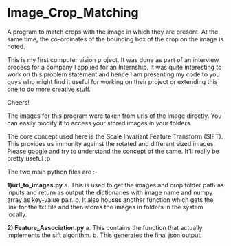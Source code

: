 # Image_Crop_Matching
A program to match crops with the image in which they are present. At the same time, the co-ordinates of the bounding box of the crop on the image is noted.


This is my first computer vision project. It was done as part of an interview process for a company I applied for an Internship. It was quite interesting to work on this problem statement and hence I am presenting my code to you guys who might find it useful for working on their project or extending this one to do more creative stuff. 

Cheers! 


The images for this program were taken from urls of the image directly. You can easily modify it to access your stored images in your folders.

The core concept used here is the Scale Invariant Feature Transform (SIFT). This provides us immunity against the rotated and different sized images. Please google and try to understand the concept of the same. It'll really be pretty useful :p


The two main python files are :- 

**1)url_to_images.py**
a. This is used to get the images and crop folder path as inputs and return as output the dictionaries with image name and numpy array as key-value pair.
b. It also houses another function which gets the link for the txt file and then stores the images in folders in the system locally.

**2) Feature_Association.py**
a. This contains the function that actually implements the sift algorithm.
b. This generates the final json output.


